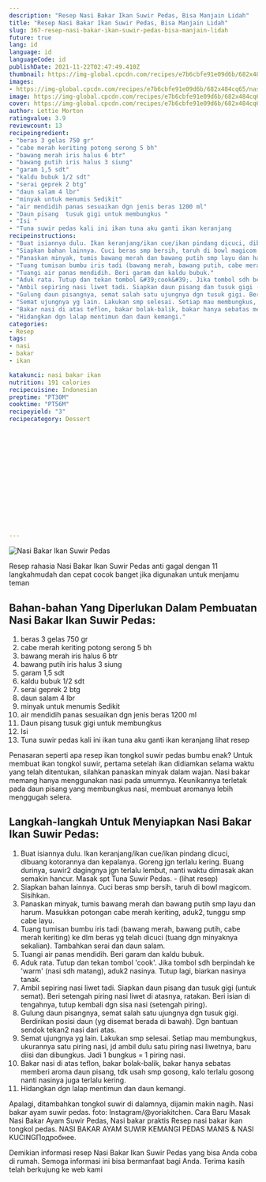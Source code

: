 ```yaml
---
description: "Resep Nasi Bakar Ikan Suwir Pedas, Bisa Manjain Lidah"
title: "Resep Nasi Bakar Ikan Suwir Pedas, Bisa Manjain Lidah"
slug: 367-resep-nasi-bakar-ikan-suwir-pedas-bisa-manjain-lidah
future: true
lang: id
language: id
languageCode: id
publishDate: 2021-11-22T02:47:49.410Z 
thumbnail: https://img-global.cpcdn.com/recipes/e7b6cbfe91e09d6b/682x484cq65/nasi-bakar-ikan-suwir-pedas-foto-resep-utama.webp
images:
- https://img-global.cpcdn.com/recipes/e7b6cbfe91e09d6b/682x484cq65/nasi-bakar-ikan-suwir-pedas-foto-resep-utama.webp
image: https://img-global.cpcdn.com/recipes/e7b6cbfe91e09d6b/682x484cq65/nasi-bakar-ikan-suwir-pedas-foto-resep-utama.webp
cover: https://img-global.cpcdn.com/recipes/e7b6cbfe91e09d6b/682x484cq65/nasi-bakar-ikan-suwir-pedas-foto-resep-utama.webp
author: Lettie Morton
ratingvalue: 3.9
reviewcount: 13
recipeingredient:
- "beras 3 gelas 750 gr"
- "cabe merah keriting potong serong 5 bh"
- "bawang merah iris halus 6 btr"
- "bawang putih iris halus 3 siung"
- "garam 1,5 sdt"
- "kaldu bubuk 1/2 sdt"
- "serai geprek 2 btg"
- "daun salam 4 lbr"
- "minyak untuk menumis Sedikit"
- "air mendidih panas sesuaikan dgn jenis beras 1200 ml"
- "Daun pisang  tusuk gigi untuk membungkus "
- "Isi "
- "Tuna suwir pedas kali ini ikan tuna aku ganti ikan keranjang           lihat resep "
recipeinstructions:
- "Buat isiannya dulu. Ikan keranjang/ikan cue/ikan pindang dicuci, dibuang kotorannya dan kepalanya. Goreng jgn terlalu kering. Buang durinya, suwir2 dagingnya jgn terlalu lembut, nanti waktu dimasak akan semakin hancur. Masak spt Tuna Suwir Pedas.           (lihat resep)"
- "Siapkan bahan lainnya. Cuci beras smp bersih, taruh di bowl magicom. Sisihkan."
- "Panaskan minyak, tumis bawang merah dan bawang putih smp layu dan harum. Masukkan potongan cabe merah keriting, aduk2, tunggu smp cabe layu."
- "Tuang tumisan bumbu iris tadi (bawang merah, bawang putih, cabe merah keriting) ke dlm beras yg telah dicuci (tuang dgn minyaknya sekalian). Tambahkan serai dan daun salam."
- "Tuangi air panas mendidih. Beri garam dan kaldu bubuk."
- "Aduk rata. Tutup dan tekan tombol &#39;cook&#39;. Jika tombol sdh berpindah ke &#39;warm&#39; (nasi sdh matang), aduk2 nasinya. Tutup lagi, biarkan nasinya tanak."
- "Ambil sepiring nasi liwet tadi. Siapkan daun pisang dan tusuk gigi (untuk semat). Beri setengah piring nasi liwet di atasnya, ratakan. Beri isian di tengahnya, tutup kembali dgn sisa nasi (setengah piring)."
- "Gulung daun pisangnya, semat salah satu ujungnya dgn tusuk gigi. Berdirikan posisi daun (yg disemat berada di bawah). Dgn bantuan sendok tekan2 nasi dari atas."
- "Semat ujungnya yg lain. Lakukan smp selesai. Setiap mau membungkus, ukurannya satu piring nasi, jd ambil dulu satu piring nasi liwetnya, baru diisi dan dibungkus. Jadi 1 bungkus = 1 piring nasi."
- "Bakar nasi di atas teflon, bakar bolak-balik, bakar hanya sebatas memberi aroma daun pisang, tdk usah smp gosong, kalo terlalu gosong nanti nasinya juga terlalu kering."
- "Hidangkan dgn lalap mentimun dan daun kemangi."
categories:
- Resep
tags:
- nasi
- bakar
- ikan

katakunci: nasi bakar ikan 
nutrition: 191 calories
recipecuisine: Indonesian
preptime: "PT30M"
cooktime: "PT56M"
recipeyield: "3"
recipecategory: Dessert


     
    
    
    
    
    
    
    
    
    
    
      
    
---
```



![Nasi Bakar Ikan Suwir Pedas](https://img-global.cpcdn.com/recipes/e7b6cbfe91e09d6b/682x484cq65/nasi-bakar-ikan-suwir-pedas-foto-resep-utama.webp)

Resep rahasia Nasi Bakar Ikan Suwir Pedas  anti gagal dengan 11 langkahmudah dan cepat cocok banget jika digunakan untuk menjamu teman

<!--inarticleads1-->

## Bahan-bahan Yang Diperlukan Dalam Pembuatan Nasi Bakar Ikan Suwir Pedas:

1. beras 3 gelas 750 gr
1. cabe merah keriting potong serong 5 bh
1. bawang merah iris halus 6 btr
1. bawang putih iris halus 3 siung
1. garam 1,5 sdt
1. kaldu bubuk 1/2 sdt
1. serai geprek 2 btg
1. daun salam 4 lbr
1. minyak untuk menumis Sedikit
1. air mendidih panas sesuaikan dgn jenis beras 1200 ml
1. Daun pisang  tusuk gigi untuk membungkus 
1. Isi 
1. Tuna suwir pedas kali ini ikan tuna aku ganti ikan keranjang           lihat resep 

Penasaran seperti apa resep ikan tongkol suwir pedas bumbu enak? Untuk membuat ikan tongkol suwir, pertama setelah ikan didiamkan selama waktu yang telah ditentukan, silahkan panaskan minyak dalam wajan. Nasi bakar memang hanya menggunakan nasi pada umumnya. Keunikannya terletak pada daun pisang yang membungkus nasi, membuat aromanya lebih menggugah selera. 

<!--inarticleads2-->

## Langkah-langkah Untuk Menyiapkan Nasi Bakar Ikan Suwir Pedas:

1. Buat isiannya dulu. Ikan keranjang/ikan cue/ikan pindang dicuci, dibuang kotorannya dan kepalanya. Goreng jgn terlalu kering. Buang durinya, suwir2 dagingnya jgn terlalu lembut, nanti waktu dimasak akan semakin hancur. Masak spt Tuna Suwir Pedas. -           (lihat resep)
1. Siapkan bahan lainnya. Cuci beras smp bersih, taruh di bowl magicom. Sisihkan.
1. Panaskan minyak, tumis bawang merah dan bawang putih smp layu dan harum. Masukkan potongan cabe merah keriting, aduk2, tunggu smp cabe layu.
1. Tuang tumisan bumbu iris tadi (bawang merah, bawang putih, cabe merah keriting) ke dlm beras yg telah dicuci (tuang dgn minyaknya sekalian). Tambahkan serai dan daun salam.
1. Tuangi air panas mendidih. Beri garam dan kaldu bubuk.
1. Aduk rata. Tutup dan tekan tombol &#39;cook&#39;. Jika tombol sdh berpindah ke &#39;warm&#39; (nasi sdh matang), aduk2 nasinya. Tutup lagi, biarkan nasinya tanak.
1. Ambil sepiring nasi liwet tadi. Siapkan daun pisang dan tusuk gigi (untuk semat). Beri setengah piring nasi liwet di atasnya, ratakan. Beri isian di tengahnya, tutup kembali dgn sisa nasi (setengah piring).
1. Gulung daun pisangnya, semat salah satu ujungnya dgn tusuk gigi. Berdirikan posisi daun (yg disemat berada di bawah). Dgn bantuan sendok tekan2 nasi dari atas.
1. Semat ujungnya yg lain. Lakukan smp selesai. Setiap mau membungkus, ukurannya satu piring nasi, jd ambil dulu satu piring nasi liwetnya, baru diisi dan dibungkus. Jadi 1 bungkus = 1 piring nasi.
1. Bakar nasi di atas teflon, bakar bolak-balik, bakar hanya sebatas memberi aroma daun pisang, tdk usah smp gosong, kalo terlalu gosong nanti nasinya juga terlalu kering.
1. Hidangkan dgn lalap mentimun dan daun kemangi.


Apalagi, ditambahkan tongkol suwir di dalamnya, dijamin makin nagih. Nasi bakar ayam suwir pedas. foto: Instagram/@yoriakitchen. Cara Baru Masak Nasi Bakar Ayam Suwir Pedas, Nasi bakar praktis Resep nasi bakar ikan tongkol pedas. NASI BAKAR AYAM SUWIR KEMANGI PEDAS MANIS &amp; NASI KUCINGПодробнее. 

Demikian informasi  resep Nasi Bakar Ikan Suwir Pedas   yang bisa Anda coba di rumah. Semoga informasi ini bisa bermanfaat bagi Anda. Terima kasih telah berkujung ke web kami
